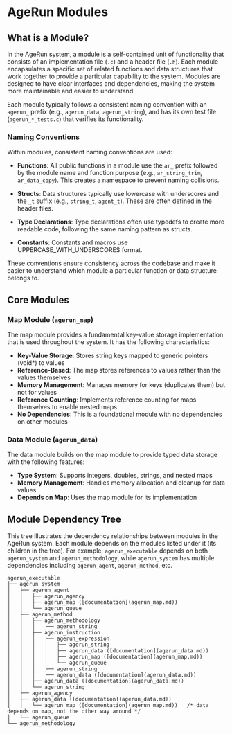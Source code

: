 # AgeRun Modules

## What is a Module?

In the AgeRun system, a module is a self-contained unit of functionality that consists of an implementation file (`.c`) and a header file (`.h`). Each module encapsulates a specific set of related functions and data structures that work together to provide a particular capability to the system. Modules are designed to have clear interfaces and dependencies, making the system more maintainable and easier to understand.

Each module typically follows a consistent naming convention with an `agerun_` prefix (e.g., `agerun_data`, `agerun_string`), and has its own test file (`agerun_*_tests.c`) that verifies its functionality.

### Naming Conventions

Within modules, consistent naming conventions are used:

- **Functions**: All public functions in a module use the `ar_` prefix followed by the module name and function purpose (e.g., `ar_string_trim`, `ar_data_copy`). This creates a namespace to prevent naming collisions.

- **Structs**: Data structures typically use lowercase with underscores and the `_t` suffix (e.g., `string_t`, `agent_t`). These are often defined in the header files.

- **Type Declarations**: Type declarations often use typedefs to create more readable code, following the same naming pattern as structs.

- **Constants**: Constants and macros use UPPERCASE_WITH_UNDERSCORES format.

These conventions ensure consistency across the codebase and make it easier to understand which module a particular function or data structure belongs to.

## Core Modules

### Map Module (`agerun_map`)

The map module provides a fundamental key-value storage implementation that is used throughout the system. It has the following characteristics:

- **Key-Value Storage**: Stores string keys mapped to generic pointers (void*) to values
- **Reference-Based**: The map stores references to values rather than the values themselves
- **Memory Management**: Manages memory for keys (duplicates them) but not for values
- **Reference Counting**: Implements reference counting for maps themselves to enable nested maps
- **No Dependencies**: This is a foundational module with no dependencies on other modules

### Data Module (`agerun_data`)

The data module builds on the map module to provide typed data storage with the following features:

- **Type System**: Supports integers, doubles, strings, and nested maps
- **Memory Management**: Handles memory allocation and cleanup for data values
- **Depends on Map**: Uses the map module for its implementation

## Module Dependency Tree

This tree illustrates the dependency relationships between modules in the AgeRun system. Each module depends on the modules listed under it (its children in the tree). For example, `agerun_executable` depends on both `agerun_system` and `agerun_methodology`, while `agerun_system` has multiple dependencies including `agerun_agent`, `agerun_method`, etc.

```
agerun_executable
├── agerun_system
│   ├── agerun_agent
│   │   ├── agerun_agency
│   │   ├── agerun_map ([documentation](agerun_map.md))
│   │   └── agerun_queue
│   ├── agerun_method
│   │   ├── agerun_methodology
│   │   │   └── agerun_string
│   │   ├── agerun_instruction
│   │   │   ├── agerun_expression
│   │   │   │   ├── agerun_string
│   │   │   │   ├── agerun_data ([documentation](agerun_data.md))
│   │   │   │   ├── agerun_map ([documentation](agerun_map.md))
│   │   │   │   └── agerun_queue
│   │   │   ├── agerun_string
│   │   │   └── agerun_data ([documentation](agerun_data.md))
│   │   ├── agerun_data ([documentation](agerun_data.md))
│   │   └── agerun_string
│   ├── agerun_agency
│   ├── agerun_data ([documentation](agerun_data.md))
│   │   └── agerun_map ([documentation](agerun_map.md))   /* data depends on map, not the other way around */
│   └── agerun_queue
└── agerun_methodology
```